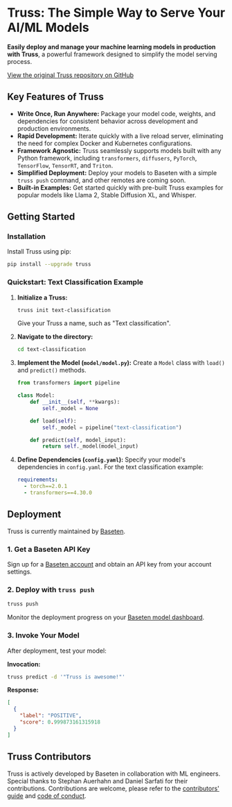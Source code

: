 # Truss: The Simple Way to Serve Your AI/ML Models

**Easily deploy and manage your machine learning models in production with Truss**, a powerful framework designed to simplify the model serving process.

[View the original Truss repository on GitHub](https://github.com/basetenlabs/truss)

## Key Features of Truss

*   **Write Once, Run Anywhere:** Package your model code, weights, and dependencies for consistent behavior across development and production environments.
*   **Rapid Development:** Iterate quickly with a live reload server, eliminating the need for complex Docker and Kubernetes configurations.
*   **Framework Agnostic:** Truss seamlessly supports models built with any Python framework, including `transformers`, `diffusers`, `PyTorch`, `TensorFlow`, `TensorRT`, and `Triton`.
*   **Simplified Deployment:** Deploy your models to Baseten with a simple `truss push` command, and other remotes are coming soon.
*   **Built-in Examples:** Get started quickly with pre-built Truss examples for popular models like Llama 2, Stable Diffusion XL, and Whisper.

## Getting Started

### Installation

Install Truss using pip:

```bash
pip install --upgrade truss
```

### Quickstart: Text Classification Example

1.  **Initialize a Truss:**

    ```bash
    truss init text-classification
    ```
    Give your Truss a name, such as "Text classification".

2.  **Navigate to the directory:**

    ```bash
    cd text-classification
    ```

3.  **Implement the Model (`model/model.py`):**
    Create a `Model` class with `load()` and `predict()` methods.

    ```python
    from transformers import pipeline

    class Model:
        def __init__(self, **kwargs):
            self._model = None

        def load(self):
            self._model = pipeline("text-classification")

        def predict(self, model_input):
            return self._model(model_input)
    ```

4.  **Define Dependencies (`config.yaml`):**
    Specify your model's dependencies in `config.yaml`. For the text classification example:

    ```yaml
    requirements:
      - torch==2.0.1
      - transformers==4.30.0
    ```

## Deployment

Truss is currently maintained by [Baseten](https://baseten.co).

### 1. Get a Baseten API Key

Sign up for a [Baseten account](https://app.baseten.co/signup/) and obtain an API key from your account settings.

### 2. Deploy with `truss push`

```bash
truss push
```

Monitor the deployment progress on your [Baseten model dashboard](https://app.baseten.co/models/).

### 3. Invoke Your Model

After deployment, test your model:

**Invocation:**

```bash
truss predict -d '"Truss is awesome!"'
```

**Response:**

```json
[
  {
    "label": "POSITIVE",
    "score": 0.999873161315918
  }
]
```

## Truss Contributors

Truss is actively developed by Baseten in collaboration with ML engineers. Special thanks to Stephan Auerhahn and Daniel Sarfati for their contributions. Contributions are welcome, please refer to the [contributors' guide](CONTRIBUTING.md) and [code of conduct](CODE_OF_CONDUCT.md).